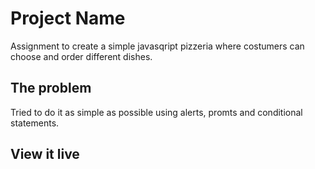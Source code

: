 # Project Name

Assignment to create a simple javasqript pizzeria where costumers can choose and order different dishes.

## The problem

Tried to do it as simple as possible using alerts, promts and conditional statements.

## View it live
